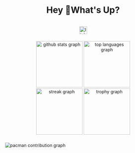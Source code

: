 <h1 align="center">Hey 👋What's Up?</h1>

<br>

<div align="center">
  <a href="https://www.linkedin.com/in/confidence-affang-22603b2b2/" target="_blank">
    <img src="https://img.shields.io/static/v1?message=LinkedIn&logo=linkedin&label=&color=0077B5&logoColor=white&labelColor=&style=for-the-badge" height="25" alt="linkedin logo"  />
  </a>

</div>

###

<div align="center">
  <img src="https://github-readme-stats.vercel.app/api?username=confidenceaffang&show_icons=true&theme=dracula&include_all_commits=true&count_private=true" height="150" alt="github stats graph"  />
  
  <img src="https://github-readme-stats.vercel.app/api/top-langs/?username=confidenceaffang&layout=compact&langs_count=8&theme=dracula" height="150" alt="top languages graph"  />
</div>
<div align="center">
  <img src="https://streak-stats.demolab.com?user=confidenceaffang&locale=en&mode=daily&theme=dracula&hide_border=false&border_radius=5" height="150" alt="streak graph"  />
  
  <img src="https://github-profile-trophy.vercel.app?username=confidenceaffang&theme=dracula&column=-1&row=1&margin-w=8&margin-h=8&no-bg=false&no-frame=false" height="150" alt="trophy graph"  />
</div>

###

<picture>
  <source media="(prefers-color-scheme: dark)" srcset="https://raw.githubusercontent.com/confidenceaffang/confidenceaffang/output/pacman-contribution-graph-dark.svg">
  <source media="(prefers-color-scheme: light)" srcset="https://raw.githubusercontent.com/confidenceaffang/confidenceaffang/output/pacman-contribution-graph.svg">
  <img alt="pacman contribution graph" src="https://raw.githubusercontent.com/YOUR_GITHUB_USERNAME/confidenceaffang/output/pacman-contribution-graph.svg">
</picture>
